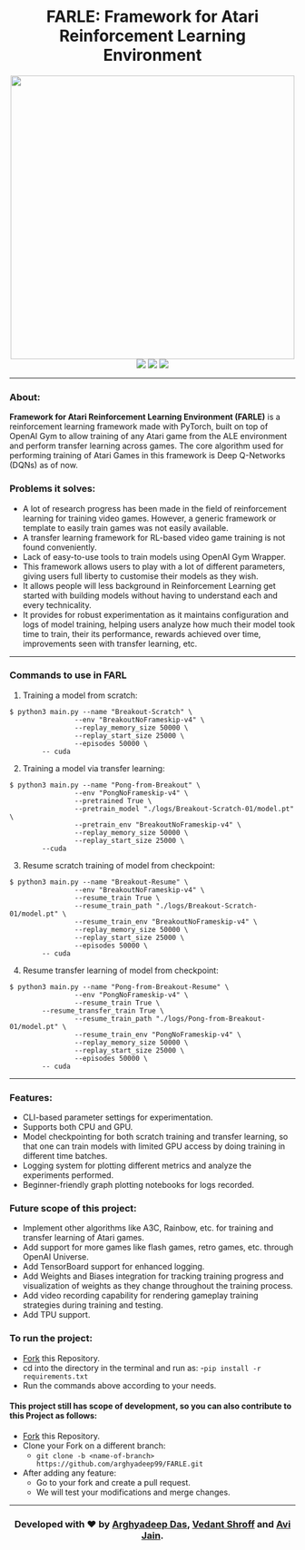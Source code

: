 <h1 align="center">FARLE: Framework for Atari Reinforcement Learning Environment</h1>

<div align="center">
<img src = "https://user-images.githubusercontent.com/33197180/111116948-cd3a5580-858c-11eb-92d6-12aec493b91f.png" width="500" />

<br>
<img src = "https://img.shields.io/badge/Made_with-Python3-blue?style=for-the-badge&logo=python" />
<img src = "https://img.shields.io/badge/Made_with-PyTorch-blue?style=for-the-badge&logo=pytorch"/>
<img src = "https://img.shields.io/badge/Made_with-OpenAI_Gym-blue?style=for-the-badge&logo=openai" />

<br>

</div>

---

### About:

**Framework for Atari Reinforcement Learning Environment (FARLE)** is a reinforcement learning framework made with PyTorch, built on top of OpenAI Gym to allow training of any Atari game from the ALE environment and perform transfer learning across games. The core algorithm used for performing training of Atari Games in this framework is Deep Q-Networks (DQNs) as of now.

### Problems it solves:

* A lot of research progress has been made in the field of reinforcement learning for training video games. However, a generic framework or template to easily train games was not easily available.
* A transfer learning framework for RL-based video game training is not found conveniently.
* Lack of easy-to-use tools to train models using OpenAI Gym Wrapper.
* This framework allows users to play with a lot of different parameters, giving users full liberty to customise their models as they wish.
* It allows people will less background in Reinforcement Learning get started with building models without having to understand each and every technicality.
* It provides for robust experimentation as it maintains configuration and logs of model training, helping users analyze how much their model took time to train, their its performance, rewards achieved over time, improvements seen with transfer learning, etc. 

---

### Commands to use in FARL

1. Training a model from scratch:
	
```console
$ python3 main.py --name "Breakout-Scratch" \
                --env "BreakoutNoFrameskip-v4" \
                --replay_memory_size 50000 \
                --replay_start_size 25000 \
                --episodes 50000 \
		-- cuda
```

2. Training a model via transfer learning:
	
```console
$ python3 main.py --name "Pong-from-Breakout" \
                --env "PongNoFrameskip-v4" \
                --pretrained True \
                --pretrain_model "./logs/Breakout-Scratch-01/model.pt" \
                --pretrain_env "BreakoutNoFrameskip-v4" \
                --replay_memory_size 50000 \
                --replay_start_size 25000 \
		--cuda
```

3. Resume scratch training of model from checkpoint:
	
```console
$ python3 main.py --name "Breakout-Resume" \
                --env "BreakoutNoFrameskip-v4" \
                --resume_train True \
                --resume_train_path "./logs/Breakout-Scratch-01/model.pt" \
                --resume_train_env "BreakoutNoFrameskip-v4" \
                --replay_memory_size 50000 \
                --replay_start_size 25000 \
                --episodes 50000 \
		-- cuda
```

4. Resume transfer learning of model from checkpoint:
	
```console
$ python3 main.py --name "Pong-from-Breakout-Resume" \
                --env "PongNoFrameskip-v4" \
                --resume_train True \
		--resume_transfer_train True \
                --resume_train_path "./logs/Pong-from-Breakout-01/model.pt" \
                --resume_train_env "PongNoFrameskip-v4" \
                --replay_memory_size 50000 \
                --replay_start_size 25000 \
                --episodes 50000 \
		-- cuda
```

---

### Features:

* CLI-based parameter settings for experimentation.
* Supports both CPU and GPU.
* Model checkpointing for both scratch training and transfer learning, so that one can train models with limited GPU access by doing training in different time batches.
* Logging system for plotting different metrics and analyze the experiments performed.
* Beginner-friendly graph plotting notebooks for logs recorded.


### Future scope of this project:

* Implement other algorithms like A3C, Rainbow, etc. for training and transfer learning of Atari games. 
* Add support for more games like flash games, retro games, etc. through OpenAI Universe.
* Add TensorBoard support for enhanced logging.
* Add Weights and Biases integration for tracking training progress and visualization of weights as they change throughout the training process.
* Add video recording capability for rendering gameplay training strategies during training and testing.
* Add TPU support.

### To run the project:

* [Fork](https://github.com/arghyadeep99/FARLE) this Repository.
* cd into the directory in the terminal and run as:
  -`pip install -r requirements.txt`
* Run the commands above according to your needs.


#### This project still has scope of development, so you can also contribute to this Project as follows:
* [Fork](https://github.com/arghyadeep99/FARLE) this Repository.
* Clone your Fork on a different branch:
	* `git clone -b <name-of-branch> https://github.com/arghyadeep99/FARLE.git`
* After adding any feature:
	* Go to your fork and create a pull request.
	* We will test your modifications and merge changes.

---

<h3 align="center"><b>Developed with ❤️ by <a href="https://github.com/arghyadeep99">Arghyadeep Das</a>, <a href="https://github.com/vedant-shroff">Vedant Shroff</a> and <a href="https://github.com/aviiiij">Avi Jain</a>. </b></h3>
